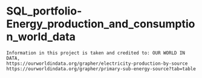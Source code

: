 # SQL_portfolio-Energy_production_and_consumption_world_data

	Information in this project is taken and credited to: OUR WORLD IN DATA, 
	https://ourworldindata.org/grapher/electricity-production-by-source
	https://ourworldindata.org/grapher/primary-sub-energy-source?tab=table


